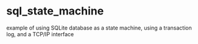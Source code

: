 # sql_state_machine
 example of using SQLite database as a state machine, using a transaction log, and a TCP/IP interface
